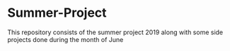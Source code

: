 # Summer-Project
This repository consists of the summer project 2019 along with some side projects done during the month of June
